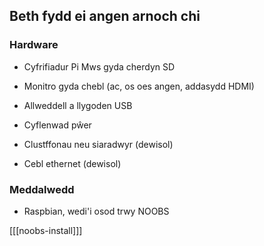 ## Beth fydd ei angen arnoch chi

### Hardware

+ Cyfrifiadur Pi Mws gyda cherdyn SD

+ Monitro gyda chebl (ac, os oes angen, addasydd HDMI)

+ Allweddell a llygoden USB

+ Cyflenwad pŵer

+ Clustffonau neu siaradwyr (dewisol)

+ Cebl ethernet (dewisol)

### Meddalwedd

+ Raspbian, wedi'i osod trwy NOOBS

[[[noobs-install]]]